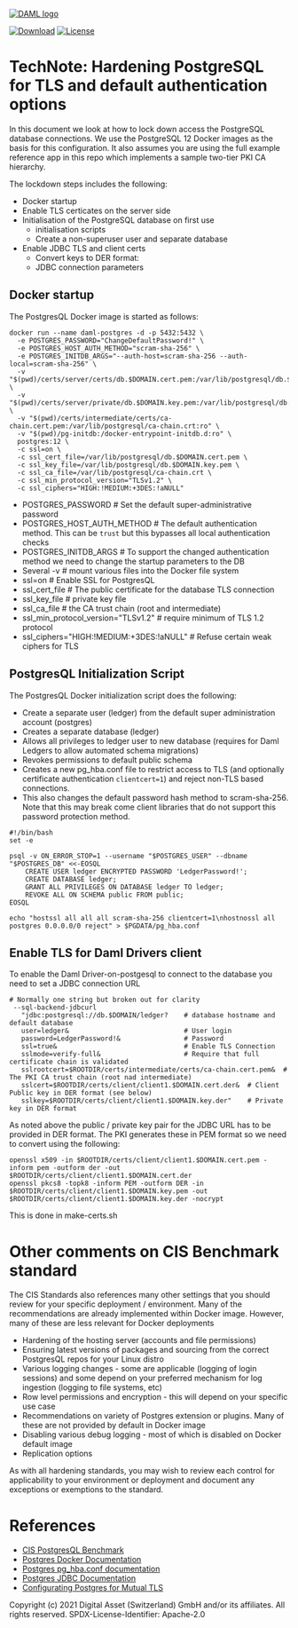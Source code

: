 [![DAML logo](https://daml.com/wp-content/uploads/2020/03/logo.png)](https://www.daml.com)

[![Download](https://img.shields.io/github/release/digital-asset/daml.svg?label=Download)](https://docs.daml.com/getting-started/installation.html)
[![License](https://img.shields.io/badge/License-Apache%202.0-blue.svg)](https://github.com/digital-asset/daml/blob/master/LICENSE)

# TechNote: Hardening PostgreSQL for TLS and default authentication options

In this document we look at how to lock down access the PostgreSQL database connections. We use the PostgreSQL 12 Docker images as the 
basis for this configuration. It also assumes you are using the full example reference app in this repo which implements a sample
two-tier PKI CA hierarchy.

The lockdown steps includes the following:

- Docker startup
- Enable TLS certicates on the server side
- Initialisation of the PostgreSQL database on first use
  - initialisation scripts
  - Create a non-superuser user and separate database
- Enable JDBC TLS and client certs
  - Convert keys to DER format:
  - JDBC connection parameters

## Docker startup

The PostgresQL Docker image is started as follows:

```aidl
docker run --name daml-postgres -d -p 5432:5432 \
  -e POSTGRES_PASSWORD="ChangeDefaultPassword!" \
  -e POSTGRES_HOST_AUTH_METHOD="scram-sha-256" \
  -e POSTGRES_INITDB_ARGS="--auth-host=scram-sha-256 --auth-local=scram-sha-256" \
  -v "$(pwd)/certs/server/certs/db.$DOMAIN.cert.pem:/var/lib/postgresql/db.$DOMAIN.cert.pem:ro" \
  -v "$(pwd)/certs/server/private/db.$DOMAIN.key.pem:/var/lib/postgresql/db.$DOMAIN.key.pem:ro" \
  -v "$(pwd)/certs/intermediate/certs/ca-chain.cert.pem:/var/lib/postgresql/ca-chain.crt:ro" \
  -v "$(pwd)/pg-initdb:/docker-entrypoint-initdb.d:ro" \
  postgres:12 \
  -c ssl=on \
  -c ssl_cert_file=/var/lib/postgresql/db.$DOMAIN.cert.pem \
  -c ssl_key_file=/var/lib/postgresql/db.$DOMAIN.key.pem \
  -c ssl_ca_file=/var/lib/postgresql/ca-chain.crt \
  -c ssl_min_protocol_version="TLSv1.2" \
  -c ssl_ciphers="HIGH:!MEDIUM:+3DES:!aNULL"
```

- POSTGRES_PASSWORD # Set the default super-administrative password
- POSTGRES_HOST_AUTH_METHOD # The default authentication method. This can be ```trust``` but this bypasses all local authentication checks
- POSTGRES_INITDB_ARGS # To support the changed authentication method we need to change the startup parameters to the DB
- Several -v # mount various files into the Docker file system
- ssl=on # Enable SSL for PostgresQL
- ssl_cert_file # The public certificate for the database TLS connection
- ssl_key_file # private key file
- ssl_ca_file # the CA trust chain (root and intermediate)
- ssl_min_protocol_version="TLSv1.2" # require minimum of TLS 1.2 protocol
- ssl_ciphers="HIGH:!MEDIUM:+3DES:!aNULL" # Refuse certain weak ciphers for TLS

## PostgresQL Initialization Script

The PostgresQL Docker initialization script does the following:

- Create a separate user (ledger) from the default super administration account (postgres)
- Creates a separate database (ledger)
- Allows all privileges to ledger user to new database (requires for Daml Ledgers to allow automated schema migrations)
- Revokes permissions to default public schema
- Creates a new pg_hba.conf file to restrict access to TLS (and optionally certificate authentication ```clientcert=1```) and reject
non-TLS based connections. 
- This also changes the default password hash method to scram-sha-256. Note that this may break come client libraries that do not support this
password protection method.

```aidl
#!/bin/bash
set -e

psql -v ON_ERROR_STOP=1 --username "$POSTGRES_USER" --dbname "$POSTGRES_DB" <<-EOSQL
    CREATE USER ledger ENCRYPTED PASSWORD 'LedgerPassword!';
    CREATE DATABASE ledger;
    GRANT ALL PRIVILEGES ON DATABASE ledger TO ledger;
    REVOKE ALL ON SCHEMA public FROM public;
EOSQL

echo "hostssl all all all scram-sha-256 clientcert=1\nhostnossl all postgres 0.0.0.0/0 reject" > $PGDATA/pg_hba.conf

```
## Enable TLS for Daml Drivers client

To enable the Daml Driver-on-postgesql to connect to the database you need to set a JDBC connection URL

```aidl
# Normally one string but broken out for clarity
 --sql-backend-jdbcurl 
   "jdbc:postgresql://db.$DOMAIN/ledger?    # database hostname and default database
   user=ledger&                             # User login
   password=LedgerPassword!&                # Password
   ssl=true&                                # Enable TLS Connection
   sslmode=verify-full&                     # Require that full certificate chain is validated
   sslrootcert=$ROOTDIR/certs/intermediate/certs/ca-chain.cert.pem&  # The PKI CA trust chain (root nad intermediate)
   sslcert=$ROOTDIR/certs/client/client1.$DOMAIN.cert.der&  # Client Public key in DER format (see below)
   sslkey=$ROOTDIR/certs/client/client1.$DOMAIN.key.der"    # Private key in DER format
```

As noted above the public / private key pair for the JDBC URL has to be provided in DER format. The PKI generates these in PEM format 
so we need to convert using the following:

```
openssl x509 -in $ROOTDIR/certs/client/client1.$DOMAIN.cert.pem -inform pem -outform der -out $ROOTDIR/certs/client/client1.$DOMAIN.cert.der
openssl pkcs8 -topk8 -inform PEM -outform DER -in $ROOTDIR/certs/client/client1.$DOMAIN.key.pem -out $ROOTDIR/certs/client/client1.$DOMAIN.key.der -nocrypt
```
This is done in make-certs.sh

# Other comments on CIS Benchmark standard

The CIS Standards also references many other settings that you should review for your specific deployment / environment. Many of 
the recommendations are already implemented within Docker image. However, many of these are less relevant for Docker deployments

- Hardening of the hosting server (accounts and file permissions)
- Ensuring latest versions of packages and sourcing from the correct PostgresQL repos for your Linux distro
- Various logging changes - some are applicable (logging of login sessions) and some depend on your preferred mechanism for 
log ingestion (logging to file systems, etc)
- Row level permissions and encryption - this will depend on your specific use case
- Recommendations on variety of Postgres extension or plugins. Many of these are not provided by default in Docker image
- Disabling various debug logging - most of which is disabled on Docker default image
- Replication options


As with all hardening standards, you may wish to review each control for applicability to your environment or deployment
and document any exceptions or exemptions to the standard.

# References

- [CIS PostgresQL Benchmark](https://www.cisecurity.org/benchmark/postgresql/)
- [Postgres Docker Documentation](https://hub.docker.com/_/postgres?source=post_page-----8e249f3c23dd----------------------&tab=description)
- [Postgres pg_hba.conf documentation](https://www.postgresql.org/docs/current/auth-pg-hba-conf.html)
- [Postgres JDBC Documentation](https://jdbc.postgresql.org/documentation/head/connect.html#ssl)
- [Configurating Postgres for Mutual TLS](https://smallstep.com/hello-mtls/doc/server/postgresql)


Copyright (c) 2021 Digital Asset (Switzerland) GmbH and/or its affiliates. All rights reserved.
SPDX-License-Identifier: Apache-2.0





